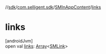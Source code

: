 //[sdk](../../../index.md)/[com.selligent.sdk](../index.md)/[SMInAppContent](index.md)/[links](links.md)

# links

[androidJvm]\
open val [links](links.md): [Array](https://kotlinlang.org/api/latest/jvm/stdlib/kotlin/-array/index.html)&lt;[SMLink](../-s-m-link/index.md)&gt;
